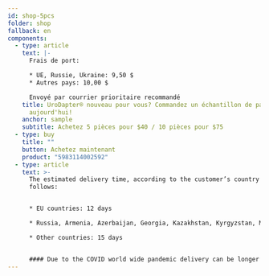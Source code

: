 ```yaml
---
id: shop-5pcs
folder: shop
fallback: en
components:
  - type: article
    text: |-
      Frais de port:

      * UE, Russie, Ukraine: 9,50 $
      * Autres pays: 10,00 $

      Envoyé par courrier prioritaire recommandé
    title: UroDapter® nouveau pour vous? Commandez un échantillon de package
      aujourd'hui!
    anchor: sample
    subtitle: Achetez 5 pièces pour $40 / 10 pièces pour $75
  - type: buy
    title: ""
    button: Achetez maintenant
    product: "5983114002592"
  - type: article
    text: >-
      The estimated delivery time, according to the customer’s country as
      follows:


      * EU countries: 12 days

      * Russia, Armenia, Azerbaijan, Georgia, Kazakhstan, Kyrgyzstan, Moldova, Tajikistan, Turkmenistan, Ukraine, Uzbekistan: 19 days

      * Other countries: 15 days


      #### Due to the COVID world wide pandemic delivery can be longer than usual.
---
```

